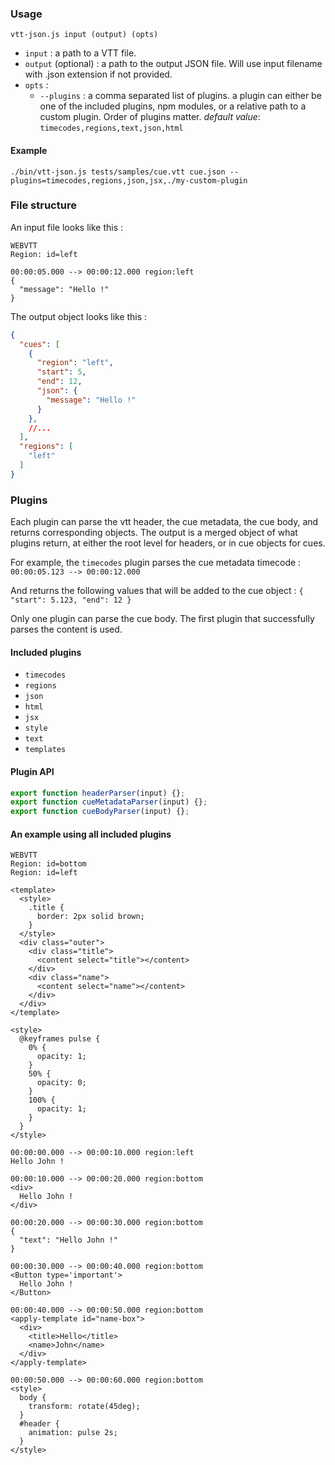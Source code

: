 ### Usage
```
vtt-json.js input (output) (opts)
```

* `input` : a path to a VTT file.
* `output` (optional) : a path to the output JSON file. Will use input filename with .json extension if not provided.
* `opts` :
  * `--plugins` : a comma separated list of plugins. a plugin can either be one of the included plugins, npm modules, or a relative path to a custom plugin. Order of plugins matter. *default value*: `timecodes,regions,text,json,html`

#### Example
```
./bin/vtt-json.js tests/samples/cue.vtt cue.json --plugins=timecodes,regions,json,jsx,./my-custom-plugin
```

### File structure
An input file looks like this :
```
WEBVTT
Region: id=left

00:00:05.000 --> 00:00:12.000 region:left
{
  "message": "Hello !"
}
```

The output object looks like this :
```json
{
  "cues": [
    {
      "region": "left",
      "start": 5,
      "end": 12,
      "json": {
        "message": "Hello !"
      }
    },
    //...
  ],
  "regions": [
    "left"
  ]
}
```

### Plugins
Each plugin can parse the vtt header, the cue metadata, the cue body, and returns corresponding objects. The output is a merged object of what plugins return, at either the root level for headers, or in cue objects for cues.

For example, the `timecodes` plugin parses the cue metadata timecode :
`00:00:05.123 --> 00:00:12.000`

And returns the following values that will be added to the cue object : 
`{ "start": 5.123, "end": 12 }`

Only one plugin can parse the cue body. The first plugin that successfully parses the content is used.

#### Included plugins
* `timecodes`
* `regions`
* `json`
* `html`
* `jsx`
* `style`
* `text`
* `templates`

#### Plugin API
```js
export function headerParser(input) {};
export function cueMetadataParser(input) {};
export function cueBodyParser(input) {};
```

#### An example using all included plugins
```
WEBVTT
Region: id=bottom
Region: id=left

<template>
  <style>
    .title {
      border: 2px solid brown;
    }
  </style>
  <div class="outer">
    <div class="title">
      <content select="title"></content>
    </div>
    <div class="name">
      <content select="name"></content>
    </div>
  </div>
</template>

<style>
  @keyframes pulse {
    0% {
      opacity: 1;
    }
    50% {
      opacity: 0;
    }
    100% {
      opacity: 1;
    }
  }
</style>

00:00:00.000 --> 00:00:10.000 region:left
Hello John !

00:00:10.000 --> 00:00:20.000 region:bottom
<div>
  Hello John !
</div>

00:00:20.000 --> 00:00:30.000 region:bottom
{
  "text": "Hello John !"
}

00:00:30.000 --> 00:00:40.000 region:bottom
<Button type='important'>
  Hello John !
</Button>

00:00:40.000 --> 00:00:50.000 region:bottom
<apply-template id="name-box">
  <div>
    <title>Hello</title>
    <name>John</name>
  </div>
</apply-template>

00:00:50.000 --> 00:00:60.000 region:bottom
<style>
  body {
    transform: rotate(45deg);
  }
  #header {
    animation: pulse 2s;
  }
</style>
```
